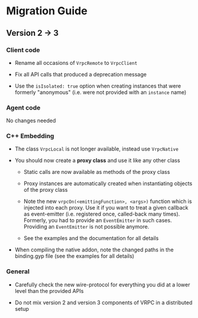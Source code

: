 # Migration Guide

## Version 2 -> 3

### Client code

- Rename all occasions of `VrpcRemote` to `VrpcClient`

- Fix all API calls that produced a deprecation message

- Use the `isIsolated: true` option when creating instances that were formerly
  "anonymous" (i.e. were not provided with an `instance` name)

### Agent code

No changes needed

### C++ Embedding

- The class `VrpcLocal` is not longer available, instead use `VrpcNative`

- You should now create a **proxy class** and use it like any other class

  - Static calls are now available as methods of the proxy class

  - Proxy instances are automatically created when instantiating objects of the
    proxy class

  - Note the new `vrpcOn(<emittingFunction>, <args>)` function which is
    injected into each proxy. Use it if you want to treat a given callback as
    event-emitter (i.e. registered once, called-back many times). Formerly, you
    had to provide an `EventEmitter` in such cases. Providing an `EventEmitter`
    is not possible anymore.

  - See the examples and the documentation for all details

- When compiling the native addon, note the changed paths in the binding.gyp
  file (see the examples for all details)

### General

- Carefully check the new wire-protocol for everything you did at a lower level
  than the provided APIs

- Do not mix version 2 and version 3 components of VRPC in a distributed setup
